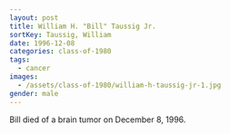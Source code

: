 ```yaml
---
layout: post
title: William H. "Bill" Taussig Jr.
sortKey: Taussig, William
date: 1996-12-08
categories: class-of-1980
tags:
  - cancer
images:
  - /assets/class-of-1980/william-h-taussig-jr-1.jpg
gender: male
---
```

Bill died of a brain tumor on December 8, 1996.
